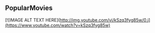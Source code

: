 ## PopularMovies
[![IMAGE ALT TEXT HERE](http://img.youtube.com/vi/kSzq3fyg85w/0.j](https://www.youtube.com/watch?v=kSzq3fyg85w)
